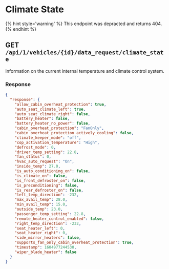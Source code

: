 # Climate State

{% hint style='warning' %} This endpoint was depracted and returns 404. {% endhint %}

## GET `/api/1/vehicles/{id}/data_request/climate_state`

Information on the current internal temperature and climate control system.

### Response

```json
{
  "response": {
    "allow_cabin_overheat_protection": true,
    "auto_seat_climate_left": true,
    "auto_seat_climate_right": false,
    "battery_heater": false,
    "battery_heater_no_power": false,
    "cabin_overheat_protection": "FanOnly",
    "cabin_overheat_protection_actively_cooling": false,
    "climate_keeper_mode": "off",
    "cop_activation_temperature": "High",
    "defrost_mode": 0,
    "driver_temp_setting": 22.8,
    "fan_status": 0,
    "hvac_auto_request": "On",
    "inside_temp": 27.0,
    "is_auto_conditioning_on": false,
    "is_climate_on": false,
    "is_front_defroster_on": false,
    "is_preconditioning": false,
    "is_rear_defroster_on": false,
    "left_temp_direction": -232,
    "max_avail_temp": 28.0,
    "min_avail_temp": 15.0,
    "outside_temp": 23.0,
    "passenger_temp_setting": 22.8,
    "remote_heater_control_enabled": false,
    "right_temp_direction": -232,
    "seat_heater_left": 0,
    "seat_heater_right": 0,
    "side_mirror_heaters": false,
    "supports_fan_only_cabin_overheat_protection": true,
    "timestamp": 1604977244530,
    "wiper_blade_heater": false
  }
}
```
